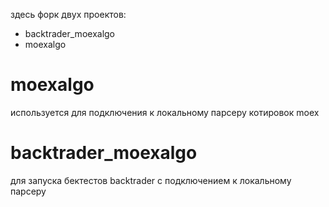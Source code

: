 здесь форк двух проектов:
- backtrader_moexalgo
- moexalgo

# moexalgo 
используется для подключения к локальному парсеру котировок moex
# backtrader_moexalgo 
для запуска бектестов backtrader с подключением к локальному парсеру